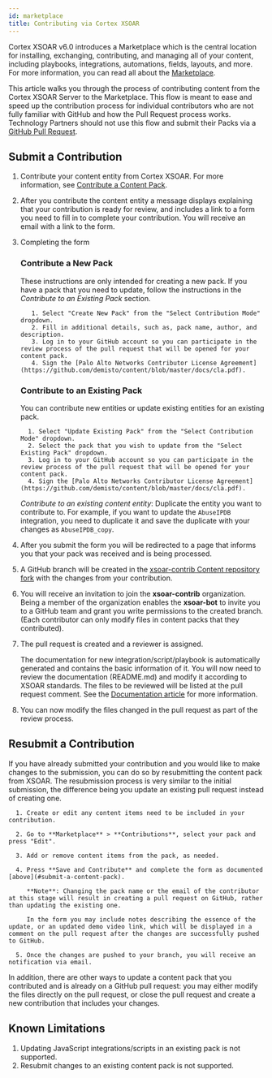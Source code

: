 ```yaml
---
id: marketplace
title: Contributing via Cortex XSOAR
---
```


Cortex XSOAR v6.0 introduces a Marketplace which is the central location for installing, exchanging, contributing, and managing all of your content, including playbooks, integrations, automations, fields, layouts, and more. For more information, you can read all about the [Marketplace](https://docs.paloaltonetworks.com/cortex/cortex-xsoar/6-0/cortex-xsoar-admin/marketplace/marketplace-overview.html).

This article walks you through the process of contributing content from the Cortex XSOAR Server to the Marketplace. This flow is meant to ease and speed up the contribution process for individual contributors who are not fully familiar with GitHub and how the Pull Request process works. Technology Partners should not use this flow and submit their Packs via a [GitHub Pull Request](checklist#pull-request-checklist).  

## Submit a Contribution

1. Contribute your content entity from Cortex XSOAR. For more information, see [Contribute a Content Pack](https://docs.paloaltonetworks.com/cortex/cortex-xsoar/6-1/cortex-xsoar-admin/marketplace/content-pack-contributions.html).

2. After you contribute the content entity a message displays explaining that your contribution is ready for review, and includes a link to a form you need to fill in to complete your contribution. You will receive an email with a link to the form.

3. Completing the form

   ### **Contribute a New Pack**  

      These instructions are only intended for creating a new pack. If you have a pack that you need to update, follow the instructions in the _Contribute to an Existing Pack_ section.
      
          1. Select "Create New Pack" from the "Select Contribution Mode" dropdown.
          2. Fill in additional details, such as, pack name, author, and description.
          3. Log in to your GitHub account so you can participate in the review process of the pull request that will be opened for your content pack.
          4. Sign the [Palo Alto Networks Contributor License Agreement](https://github.com/demisto/content/blob/master/docs/cla.pdf).

   ### **Contribute to an Existing Pack**
   You can contribute new entities or update existing entities for an existing pack.
   
         1. Select "Update Existing Pack" from the "Select Contribution Mode" dropdown.
         2. Select the pack that you wish to update from the "Select Existing Pack" dropdown.
         3. Log in to your GitHub account so you can participate in the review process of the pull request that will be opened for your content pack.
         4. Sign the [Palo Alto Networks Contributor License Agreement](https://github.com/demisto/content/blob/master/docs/cla.pdf).

   
	_Contribute to an existing content entity_: Duplicate the entity you want to contribute to. For example, if you want to update the `AbuseIPDB` integration, you need to duplicate it  and save the duplicate with your changes as `AbuseIPDB_copy`.
	

4. After you submit the form you will be redirected to a page that informs you that your pack was received and is being processed.  

5. A GitHub branch will be created in the [xsoar-contrib Content repository fork](https://github.com/xsoar-contrib/content) with the changes from your contribution.

6. You will receive an invitation to join the **xsoar-contrib** organization. Being a member of the organization enables the **xsoar-bot** to invite you to a GitHub team and grant you write permissions to the created branch.
(Each contributor can only modify files in content packs that they contributed).

7. The pull request is created and a reviewer is assigned.

    The documentation for new integration/script/playbook is automatically generated and contains the basic information of it.
    You will now need to review the documentation (README.md) and modify it according to XSOAR standards.
    The files to be reviewed will be listed at the pull request comment.
    See the [Documentation article](https://xsoar.pan.dev/docs/documentation/readme_file) for more information.

8. You can now modify the files changed in the pull request as part of the review process.


## Resubmit a Contribution

If you have already submitted your contribution and you would like to make changes to the submission, you can do so by resubmitting the content pack from XSOAR. The resubmission process is very similar to the initial submission, the difference being you update an existing pull request instead of creating one.
      
      1. Create or edit any content items need to be included in your contribution.

      2. Go to **Marketplace** > **Contributions**, select your pack and press "Edit".

      3. Add or remove content items from the pack, as needed.

      4. Press **Save and Contribute** and complete the form as documented [above](#submit-a-content-pack).

         **Note**: Changing the pack name or the email of the contributor at this stage will result in creating a pull request on GitHub, rather than updating the existing one.

         In the form you may include notes describing the essence of the update, or an updated demo video link, which will be displayed in a comment on the pull request after the changes are successfully pushed to GitHub.

      5. Once the changes are pushed to your branch, you will receive an notification via email.


In addition, there are other ways to update a content pack that you contributed and is already on a GitHub pull request: you may either modify the files directly on the pull request, or close the pull request and create a new contribution that includes your changes.

 
## Known Limitations

1. Updating JavaScript integrations/scripts in an existing pack is not supported.
2. Resubmit changes to an existing content pack is not supported.
